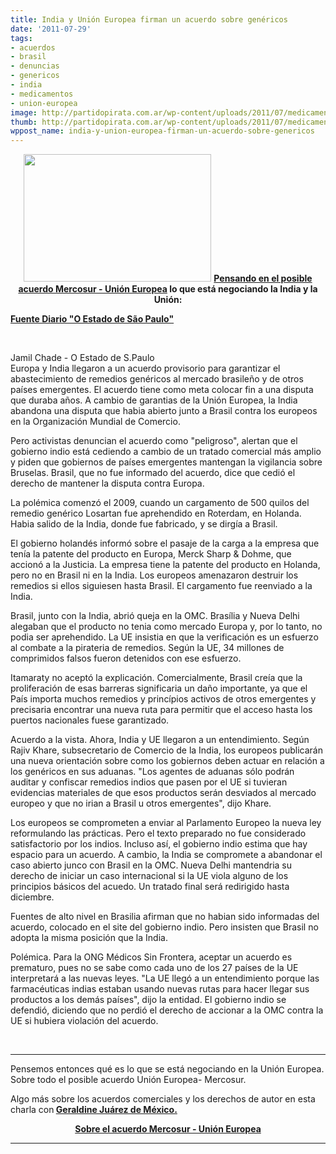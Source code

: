 ```yaml
---
title: India y Unión Europea firman un acuerdo sobre genéricos
date: '2011-07-29'
tags:
- acuerdos
- brasil
- denuncias
- genericos
- india
- medicamentos
- union-europea
image: http://partidopirata.com.ar/wp-content/uploads/2011/07/medicamentos-genericos.jpg
thumb: http://partidopirata.com.ar/wp-content/uploads/2011/07/medicamentos-genericos.jpg
wppost_name: india-y-union-europea-firman-un-acuerdo-sobre-genericos
---
```


<p style="text-align: center;"><a href="http://partidopirata.com.ar/wp-content/uploads/2011/07/medicamentos-genericos.jpg"><img class="aligncenter size-medium wp-image-1528" title="medicamentos-genericos" src="http://partidopirata.com.ar/wp-content/uploads/2011/07/medicamentos-genericos-300x204.jpg" alt="" width="300" height="204" /></a>
<strong><a href="http://www.bea.org.ar/2011/02/lo-que-vendra-los-tlc-que-firma-la-union-europea/#more-1370" target="_blank">Pensando en el posible acuerdo Mercosur - Unión Europea</a> lo que está negociando la India y la Unión:</strong></p>
<strong><a href="http://www.estadao.com.br/estadaodehoje/20110729/not_imp751507,0.php" target="_blank">Fuente Diario "O Estado de São Paulo"</a></strong>

&nbsp;
<div>Jamil Chade - O Estado de S.Paulo</div>
Europa y India llegaron a un acuerdo provisorio para garantizar el abastecimiento de remedios genéricos al mercado brasileño y de otros países emergentes. El acuerdo tiene como meta colocar fin a una disputa que duraba años. A cambio de garantias de la Unión Europea, la India abandona una disputa que habia abierto junto a Brasil contra los europeos en la Organización Mundial de Comercio.

Pero activistas denuncian el acuerdo como "peligroso", alertan que el gobierno indio está cediendo a cambio de un tratado comercial más amplio y piden que gobiernos de países emergentes mantengan la vigilancia sobre Bruselas. Brasil, que no fue informado del acuerdo, dice que cedió el derecho de mantener la disputa contra Europa.

La polémica comenzó el 2009, cuando un cargamento de 500 quilos del remedio genérico Losartan fue aprehendido en Roterdam, en Holanda. Habia salido de la India, donde fue fabricado, y se dirgía a Brasil.

El gobierno holandés informó sobre el pasaje de la carga a la empresa que tenía la patente del producto en Europa, Merck Sharp &amp; Dohme, que accionó a la Justicia. La empresa tiene la patente del producto en Holanda, pero no en Brasil ni en la India. Los europeos amenazaron destruir los remedios si ellos siguiesen hasta Brasil. El cargamento fue reenviado a la India.

Brasil, junto con la India, abrió queja en la OMC. Brasília y Nueva Delhi alegaban que el producto no tenia como mercado Europa y, por lo tanto, no podia ser aprehendido. La UE insistia en que la verificación es un esfuerzo al combate a la pirateria de remedios. Según la UE, 34 millones de comprimidos falsos fueron detenidos con ese esfuerzo.

Itamaraty no aceptó la explicación. Comercialmente, Brasil creía que la proliferación de esas barreras significaria un daño importante, ya que el País importa muchos remedios y princípios activos de otros emergentes y precisaria encontrar una nueva ruta para permitir que el acceso hasta los puertos nacionales fuese garantizado.

Acuerdo a la vista. Ahora, India y UE llegaron a un entendimiento. Según Rajiv Khare, subsecretario de Comercio de la India, los europeos publicarán una nueva orientación sobre como los gobiernos deben actuar en relación a los genéricos en sus aduanas. "Los agentes de aduanas sólo podrán auditar y confiscar remedios indios que pasen por el UE si tuvieran evidencias materiales de que esos productos serán desviados al mercado europeo y que no irian a Brasil u otros emergentes", dijo Khare.

Los europeos se comprometen a enviar al Parlamento Europeo la nueva ley reformulando las prácticas. Pero el texto preparado no fue considerado satisfactorio por los indios. Incluso así, el gobierno indio estima que hay espacio para un acuerdo. A cambio, la India se compromete a abandonar el caso abierto junco con Brasil en la OMC. Nueva Delhi mantendria su derecho de iniciar un caso internacional si la UE viola alguno de los principios básicos del acuedo. Un tratado final será redirigido hasta diciembre.

Fuentes de alto nivel en Brasilia afirman que no habian sido informadas del acuerdo, colocado en el site del gobierno indio. Pero insisten que Brasil no adopta la misma posición que la India.

Polémica. Para la ONG Médicos Sin Frontera, aceptar un acuerdo es prematuro, pues no se sabe como cada uno de los 27 países de la UE interpretará a las nuevas leyes. "La UE llegó a un entendimiento porque las farmacéuticas indias estaban usando nuevas rutas para hacer llegar sus productos a los demás países", dijo la entidad. El gobierno indio se defendió, diciendo que no perdió el derecho de accionar a la OMC contra la UE si hubiera violación del acuerdo.

&nbsp;

<hr />

Pensemos entonces qué es lo que se está negociando en la Unión Europea. Sobre todo el posible acuerdo Unión Europea- Mercosur.

Algo más sobre los acuerdos comerciales y los derechos de autor en esta charla con<strong> <a href="http://partidopirata.com.ar/1518/charla-con-geraldine-juarez-de-mexico-sobre-el-acta-y-formas-de-organizarse-para-oponerse-a-lo-que-viene">Geraldine Juárez de México.</a></strong>
<p style="text-align: center;"></p>
<p style="text-align: center;"><strong><a href="http://www.bea.org.ar/2011/02/lo-que-vendra-los-tlc-que-firma-la-union-europea/#more-1370" target="_blank">Sobre el acuerdo Mercosur - Unión Europea</a> </strong></p>


<hr />

